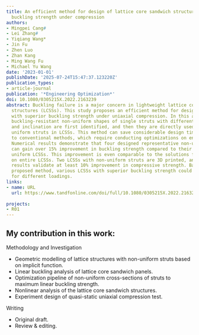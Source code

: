 ```yaml
---
title: An efficient method for design of lattice core sandwich structures with superior
  buckling strength under compression
authors:
- Mingpei Cang#
- Lei Zhang#
- Yiqiang Wang*
- Jin Fu
- Zhen Luo
- Zhan Kang
- Ming Wang Fu
- Michael Yu Wang
date: '2023-01-01'
publishDate: '2025-07-24T15:47:37.123220Z'
publication_types:
- article-journal
publication: '*Engineering Optimization*'
doi: 10.1080/0305215X.2022.2163239
abstract: Buckling failure is a major concern in lightweight lattice core sandwich
  structures (LCSSs). This study proposes an efficient method for designing LCSSs
  with superior buckling strength under uniaxial compression. In this approach, the
  buckling-resistant non-uniform shapes of single struts with different slenderness
  and inclination are first identified, and then they are directly used to replace
  uniform struts in LCSSs. This method can save considerable design time compared
  to conventional methods, which require conducting optimizations on entire LCSSs.
  Numerical results demonstrate that four designed representative non-uniform LCSSs
  can gain over 15% improvement in buckling strength compared to their counterpart
  uniform LCSSs. This improvement is even comparable to the solutions from optimizations
  on entire LCSSs. Two LCSSs with non-uniform struts are 3D printed, and the test
  results validate at least 10% improvement in compressive strength. Based on the
  proposed method, various LCSSs with superior buckling strength could be designed
  for different loadings.
links:
- name: URL
  url: https://www.tandfonline.com/doi/full/10.1080/0305215X.2022.2163239
  
projects:
- R01
---
```


## My contribution in this work: 

Methodology and Investigation
- Geometric modelling of lattice structures with non-uniform struts based on implicit function.
- Linear buckling analysis of lattice core sandwich panels.
- Optimization pipeline of non-uniform cross-sections of struts to maximum linear buckling strength.
- Nonlinear analysis of the lattice core sandwich structures.
- Experiment design of quasi-static uniaxial compression test.

Writing
- Original draft.
- Review & editing.
